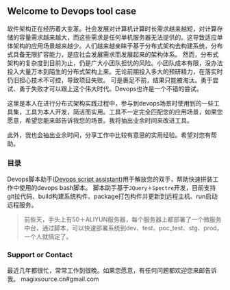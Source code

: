## Welcome to Devops tool case

软件架构正在经历着大变革。社会发展对计算机计算时长需求越来越短，对计算存储的容量需求越来越大，而这些需求是任何单机服务器无法提供的。这导致适应单体架构的应用场景越来越少。人们越来越亲睐于基于分布式架构去构建系统，分布式具备无限扩容能力，是应社会发展需求而发展起来的架构体系。
然而，分布式架构的复杂度到目前为止，仍是广大小团队担忧的风险。小团队成本有限，没办法投入大量万本到陌生的分布式架构上来。无论前期投入多大的预研精力，在落实时仍旧担心技术不可控，导致项目失败。
可是裹足不前，结果只能被淘汰。勇于尝试、勇于失败才可以跟上这个伟大时代。Devops也许是一个不错的尝试。

这里是本人在进行分布式架构实践过程中，参与到devops场景时使用到的一些工具集，工具为本人开发，简洁而实用。工具不一定完全匹配您的应用场景，如果您愿意，希望您能来邮告诉我您的场景。我将抽出业余时间来改进工具。

此外，我也会抽出业余时间，分享工作中比较有意思的实用经验。希望对您有帮助。

### 目录

Devops脚本助手([Devops script assistant](deveop-script-assistant.html))用于解放您的双手，帮助快速拼装工作中使用的devops bash脚本。
脚本助手基于`JQuery＋Spectre`开发，目前支持git拉代码、build构建系统构件、package打包构件并更新到远程主机、run启动远程服务。
>前些天，手头上有50＋ALIYUN服务器，每个服务器上都部署了一个微服务中台，通过脚本，可以快速部署系统到dev、test、poc_test、stg、prod，一个人就搞定了。

### Support or Contact

最近几年都很忙，常常工作到很晚。如果您愿意，有任何问题都欢迎您来邮告诉我。
magixsource.cn#gmail.com